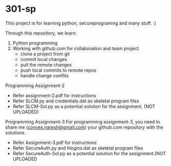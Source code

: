 # 301-sp
This project is for learning python, secureprograming and many stuff. :)

Through this repository, we learn:
1. Python programming
1. Working with github.com for collaboration and team project.
    * clone a project from git
    * commit local changes
    * pull the remote changes
    * push local commits to remote repos
    * handle change conflits

Programming Assignment-2
* Refer assignment-2.pdf for instructions
* Refer SLCM.py and credentials.dat as skeletal program files
* Refer SLCM-Sol.py as a potential solution for the assignment. (NOT UPLOADED)

Programming Assignment-3
For programming assignment-3, you need to share me (convex.naresh@gmail.com) your github.com repository with the solutions.
* Refer Assignment-3.pdf for instructions
* Refer SecureAuth.py and hlogins.dat as skeletal program files
* Refer SecureAuth-Sol.py as a potential solution for the assignment.(NOT UPLOADED
